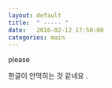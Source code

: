 ```yaml
---
layout: default
title:  " ----- "
date:   2016-02-12 17:50:00
categories: main
---
```


please   


한글이 안먹히는 것 같네요 .   